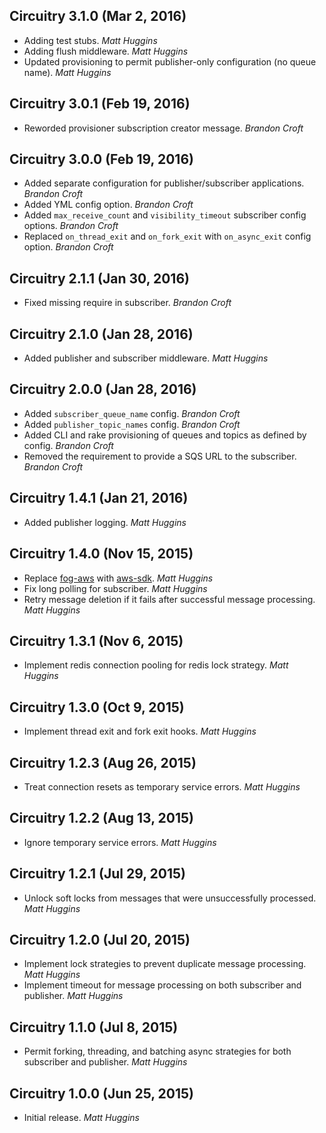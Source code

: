 ## Circuitry 3.1.0 (Mar 2, 2016)

* Adding test stubs. *Matt Huggins*
* Adding flush middleware. *Matt Huggins*
* Updated provisioning to permit publisher-only configuration (no queue name). *Matt Huggins*

## Circuitry 3.0.1 (Feb 19, 2016)

* Reworded provisioner subscription creator message. *Brandon Croft*

## Circuitry 3.0.0 (Feb 19, 2016)

* Added separate configuration for publisher/subscriber applications. *Brandon Croft*
* Added YML config option. *Brandon Croft*
* Added `max_receive_count` and `visibility_timeout` subscriber config options. *Brandon Croft*
* Replaced `on_thread_exit` and `on_fork_exit` with `on_async_exit` config option. *Brandon Croft*

## Circuitry 2.1.1 (Jan 30, 2016)

* Fixed missing require in subscriber. *Brandon Croft*

## Circuitry 2.1.0 (Jan 28, 2016)

* Added publisher and subscriber middleware. *Matt Huggins*

## Circuitry 2.0.0 (Jan 28, 2016)

* Added `subscriber_queue_name` config. *Brandon Croft*
* Added `publisher_topic_names` config. *Brandon Croft*
* Added CLI and rake provisioning of queues and topics as defined by config. *Brandon Croft*
* Removed the requirement to provide a SQS URL to the subscriber. *Brandon Croft*

## Circuitry 1.4.1 (Jan 21, 2016)

* Added publisher logging. *Matt Huggins*

## Circuitry 1.4.0 (Nov 15, 2015)

* Replace [fog-aws](https://github.com/fog/fog-aws) with
  [aws-sdk](https://github.com/aws/aws-sdk-ruby). *Matt Huggins*
* Fix long polling for subscriber. *Matt Huggins*
* Retry message deletion if it fails after successful message processing. *Matt Huggins*

## Circuitry 1.3.1 (Nov 6, 2015)

* Implement redis connection pooling for redis lock strategy. *Matt Huggins*

## Circuitry 1.3.0 (Oct 9, 2015)

* Implement thread exit and fork exit hooks. *Matt Huggins*

## Circuitry 1.2.3 (Aug 26, 2015)

* Treat connection resets as temporary service errors. *Matt Huggins*

## Circuitry 1.2.2 (Aug 13, 2015)

* Ignore temporary service errors. *Matt Huggins*

## Circuitry 1.2.1 (Jul 29, 2015)

* Unlock soft locks from messages that were unsuccessfully processed. *Matt Huggins*

## Circuitry 1.2.0 (Jul 20, 2015)

* Implement lock strategies to prevent duplicate message processing. *Matt Huggins*
* Implement timeout for message processing on both subscriber and publisher. *Matt Huggins*

## Circuitry 1.1.0 (Jul 8, 2015)

* Permit forking, threading, and batching async strategies for both subscriber and publisher.
  *Matt Huggins*

## Circuitry 1.0.0 (Jun 25, 2015)

* Initial release. *Matt Huggins*
